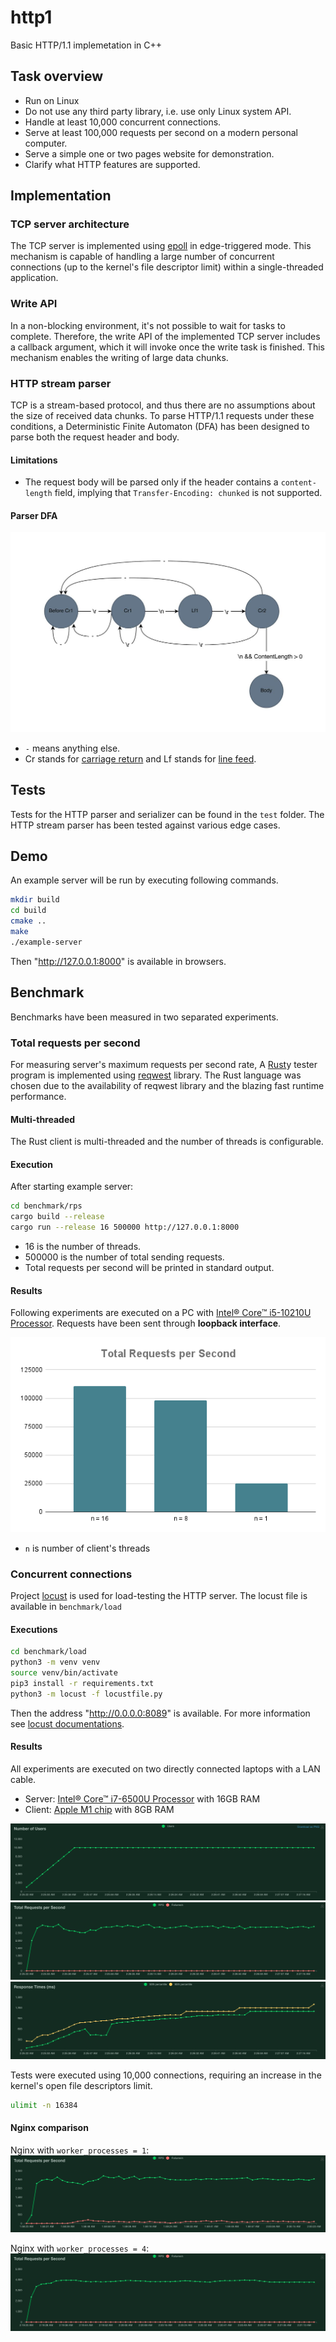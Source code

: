 # http1

Basic HTTP/1.1 implemetation in C++

## Task overview

- Run on Linux
- Do not use any third party library, i.e. use only Linux system API.
- Handle at least 10,000 concurrent connections.
- Serve at least 100,000 requests per second on a modern personal computer.
- Serve a simple one or two pages website for demonstration.
- Clarify what HTTP features are supported.

## Implementation

### TCP server architecture

The TCP server is implemented using [epoll](https://man7.org/linux/man-pages/man7/epoll.7.html) in edge-triggered mode. This mechanism is capable of handling a large number of concurrent connections (up to the kernel's file descriptor limit) within a single-threaded application.

### Write API
In a non-blocking environment, it's not possible to wait for tasks to complete. Therefore, the write API of the implemented TCP server includes a callback argument, which it will invoke once the write task is finished. This mechanism enables the writing of large data chunks.

### HTTP stream parser
TCP is a stream-based protocol, and thus there are no assumptions about the size of received data chunks. To parse HTTP/1.1 requests under these conditions, a Deterministic Finite Automaton (DFA) has been designed to parse both the request header and body.

#### Limitations
* The request body will be parsed only if the header contains a `content-length` field, implying that `Transfer-Encoding: chunked` is not supported.

#### Parser DFA
![dfa](docs/images/http_parser_dfa.jpg)

* `-` means anything else.
* Cr stands for [carriage return](https://en.wikipedia.org/wiki/Carriage_return) and Lf stands for [line feed](https://en.wikipedia.org/wiki/Line_feed).

## Tests

Tests for the HTTP parser and serializer can be found in the `test` folder. The HTTP stream parser has been tested against various edge cases.

## Demo
An example server will be run by executing following commands.
```bash
mkdir build
cd build
cmake ..
make
./example-server
```
Then "http://127.0.0.1:8000" is available in browsers.

## Benchmark
Benchmarks have been measured in two separated experiments.

### Total requests per second
For measuring server's maximum requests per second rate, A [Rust](https://www.rust-lang.org/)y tester program is implemented using [reqwest](https://github.com/seanmonstar/reqwest) library. The Rust language was chosen due to the availability of reqwest library and the blazing fast runtime performance.

#### Multi-threaded
The Rust client is multi-threaded and the number of threads is configurable.

#### Execution
After starting example server:
```bash
cd benchmark/rps
cargo build --release
cargo run --release 16 500000 http://127.0.0.1:8000
```
* 16 is the number of threads.
* 500000 is the number of total sending requests.
* Total requests per second will be printed in standard output.

#### Results

Following experiments are executed on a PC with [Intel® Core™ i5-10210U Processor](https://ark.intel.com/content/www/us/en/ark/products/195436/intel-core-i510210u-processor-6m-cache-up-to-4-20-ghz.html). Requests have been sent through **loopback interface**.

![rps](docs/images/rps_chart.png)
* `n` is number of client's threads

### Concurrent connections
Project [locust](https://locust.io/) is used for load-testing the HTTP server. The locust file is available in `benchmark/load`

#### Executions
```bash
cd benchmark/load
python3 -m venv venv
source venv/bin/activate
pip3 install -r requirements.txt
python3 -m locust -f locustfile.py
```
Then the address "http://0.0.0.0:8089" is available. For more information see [locust documentations](https://docs.locust.io/en/stable/). 

#### Results

All experiments are executed on two directly connected laptops with a LAN cable.

* Server: [Intel® Core™ i7-6500U Processor](https://www.intel.com/content/www/us/en/products/sku/88194/intel-core-i76500u-processor-4m-cache-up-to-3-10-ghz/specifications.html) with 16GB RAM
* Client: [Apple M1 chip](https://support.apple.com/kb/SP824?locale=en_US) with 8GB RAM

![users](docs/images/users10000.png)
![rps](docs/images/rps10000.png)
![response time](docs/images/rt10000.png)

Tests were executed using 10,000 connections, requiring an increase in the kernel's open file descriptors limit.

```bash
ulimit -n 16384
```

#### Nginx comparison
Nginx with `worker_processes = 1`:
![nginx1](docs/images/nginx1_rps.png)

Nginx with `worker_processes = 4`:
![nginx4](docs/images/nginx4_rps.png)
